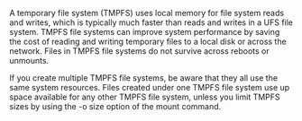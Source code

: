 A temporary file system (TMPFS) uses local memory for file system reads and writes, which is typically much faster than reads and writes in a UFS file system. TMPFS file systems can improve system performance by saving the cost of reading and writing temporary files to a local disk or across the network. Files in TMPFS file systems do not survive across reboots or unmounts.

If you create multiple TMPFS file systems, be aware that they all use the same system resources. Files created under one TMPFS file system use up space available for any other TMPFS file system, unless you limit TMPFS sizes by using the -o size option of the mount command.
